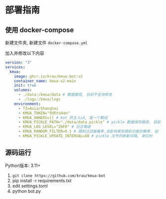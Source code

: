 # 部署指南

## 使用 docker-compose

新建文件夹, 新建文件 `docker-compose.yml`

加入并修改以下内容

```yml
version: "3"
services:
  kmua:
    image: ghcr.io/krau/kmua-bot:v2
    container_name: kmua-v2-main
    init: true
    volumes:
      - ./data:/kmua/data # 数据路径, 目前不支持修改
      - ./logs:/kmua/logs
    environment:
      - TZ=Asia/Shanghai
      - KMUA_TOKEN="你的token"
      - KMUA_OWNERS=[] # bot 的主人id, 是一个数组
      - KMUA_PICKLE_PATH="./data/data.pickle" # pickle 数据保存路径, 目前不支持修改
      - KMUA_LOG_LEVEL="INFO" # 日志等级
      - KMUA_RANDOM_FILTER=0.1 # 随机过滤器概率,会影响某些随机功能的概率. 如 不能好好说话 在群聊中的随机发送
      - KMUA_PICKLE_UPDATE_INTERVAL=60 # pickle 文件的刷新间隔, 单位秒
```

## 源码运行

Python版本: 3.11+

1. `git clone https://github.com/krau/kmua-bot`
2. pip install -r requirements.txt
3. edit settings.toml
4. python bot.py